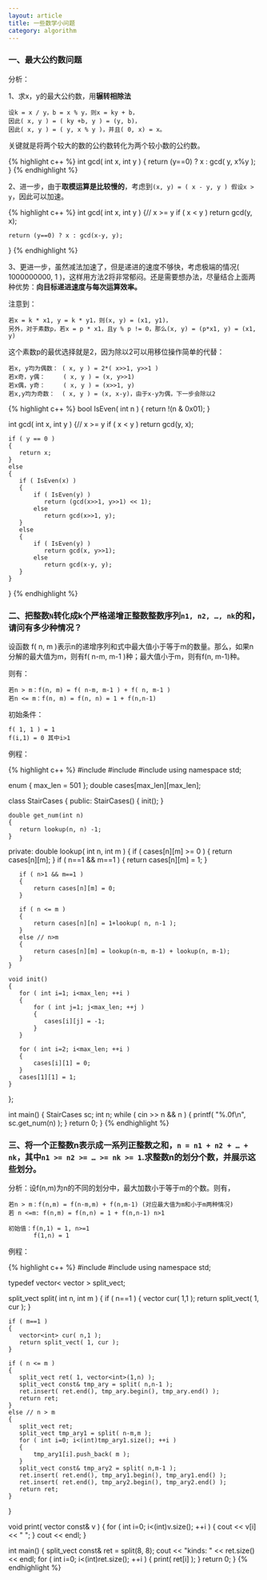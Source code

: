 ```yaml
---
layout: article
title: 一些数学小问题
category: algorithm
---
```


### 一、最大公约数问题

分析：

1、求x，y的最大公约数，用**辗转相除法**

~~~~
设k = x / y，b = x % y，则x = ky + b，
因此( x, y ) = ( ky +b, y ) = (y, b)，
因此( x, y ) = ( y, x % y )，并且( 0, x) = x。
~~~~

关键就是将两个较大的数的公约数转化为两个较小数的公约数。

{% highlight c++ %}
int gcd( int x, int y )
{
    return (y==0) ? x : gcd( y, x%y );
}
{% endhighlight %}

2、进一步，由于**取模运算是比较慢的**，考虑到`(x, y) = ( x - y, y ) 假设x > y`，因此可以加速。

{% highlight c++ %}
int gcd( int x, int y )
{// x >= y
    if ( x < y )
       return gcd(y, x);
 
    return (y==0) ? x : gcd(x-y, y);
}
{% endhighlight %}

3、更进一步，虽然减法加速了，但是递进的速度不够快，考虑极端的情况( 1000000000, 1 )，这样用方法2将非常郁闷。还是需要想办法，尽量结合上面两种优势：**向目标递进速度与每次运算效率。**

注意到：

~~~~
若x = k * x1, y = k * y1，则(x, y) = (x1, y1)，
另外，对于素数p，若x = p * x1，且y % p != 0，那么(x, y) = (p*x1, y) = (x1, y)
~~~~

这个素数p的最优选择就是2，因为除以2可以用移位操作简单的代替：

~~~~
若x, y均为偶数： ( x, y ) = 2*( x>>1, y>>1 )
若x奇，y偶：     ( x, y ) = (x, y>>1)
若x偶，y奇：     ( x, y ) = (x>>1, y)
若x,y均为奇数：  ( x, y ) = (x, x-y)，由于x-y为偶，下一步会除以2
~~~~

{% highlight c++ %}
bool IsEven( int n )
{
    return !(n & 0x01);
}
 
int gcd( int x, int y )
{// x >= y
    if ( x < y )
       return gcd(y, x);
 
    if ( y == 0 )
    {
       return x;
    }
    else
    {
       if ( IsEven(x) )
       {
           if ( IsEven(y) )
              return (gcd(x>>1, y>>1) << 1);
           else
              return gcd(x>>1, y);
       }
       else
       {
           if ( IsEven(y) )
              return gcd(x, y>>1);
           else
              return gcd(x-y, y);
       }
    }
}
{% endhighlight %}


### 二、把整数`N`转化成k个严格递增正整数整数序列`n1, n2, …, nk`的和，请问有多少种情况？
 
设函数 f( n, m )表示n的递增序列和式中最大值小于等于m的数量。那么，如果n分解的最大值为m，则有f( n-m, m-1 )种；最大值小于m，则有f(n, m-1)种。

则有：

~~~~
若n > m：f(n, m) = f( n-m, m-1 ) + f( n, m-1 )
若n <= m：f(n, m) = f(n, n) = 1 + f(n,n-1)
~~~~

初始条件：

~~~~
f( 1, 1 ) = 1
f(i,1) = 0 其中i>1
~~~~

例程：

{% highlight c++ %}
#include <iostream>
#include <cstdio>
#include <vector>
using namespace std;
 
enum { max_len = 501 };
double cases[max_len][max_len];
 
class StairCases
{
public:
    StairCases() { init(); }
 
    double get_num(int n)
    {
       return lookup(n, n) -1;
    }
 
private:
    double lookup( int n, int m )
    {
       if ( cases[n][m] >= 0 )
       {
           return cases[n][m];
       }
       if ( n==1 && m==1 )
       {
           return cases[n][m] = 1;
       }
 
       if ( n>1 && m==1 )
       {
           return cases[n][m] = 0;
       }
 
       if ( n <= m )
       {
           return cases[n][n] = 1+lookup( n, n-1 );
       }
       else // n>m
       {
           return cases[n][m] = lookup(n-m, m-1) + lookup(n, m-1);
       }
    }
 
    void init()
    {
       for ( int i=1; i<max_len; ++i )
       {
           for ( int j=1; j<max_len; ++j )
           {
              cases[i][j] = -1;
           }
       }
 
       for ( int i=2; i<max_len; ++i )
       {
           cases[i][1] = 0;
       }
       cases[1][1] = 1;
    }
};
 
int main()
{
    StairCases sc;
    int n;
    while ( cin >> n && n  )
    {
       printf( "%.0f\n", sc.get_num(n) );
    }
    return 0;
}
{% endhighlight %}


### 三、将一个正整数n表示成一系列正整数之和，`n = n1 + n2 + … + nk`，其中`n1 >= n2 >= … >= nk >= 1`.求整数n的划分个数，并展示这些划分。
 
分析：设f(n,m)为n的不同的划分中，最大加数小于等于m的个数。则有，

~~~~
若n > m：f(n,m) = f(n-m,m) + f(n,m-1) (对应最大值为m和小于m两种情况)
若 n <=m: f(n,m) = f(n,n) = 1 + f(n,n-1) n>1

初始值：f(n,1) = 1, n>=1
       f(1,n) = 1
~~~~


例程：

{% highlight c++ %}
#include <iostream>
#include <vector>
using namespace std;
 
typedef vector< vector<int> > split_vect;
 
split_vect split( int n, int m )
{
    if ( n==1 )
    {
       vector<int> cur( 1,1 );
       return split_vect( 1, cur );
    }
 
    if ( m==1 )
    {
       vector<int> cur( n,1 );
       return split_vect( 1, cur );
    }
 
    if ( n <= m )
    {
       split_vect ret( 1, vector<int>(1,n) );
       split_vect const& tmp_ary = split( n,n-1 );
       ret.insert( ret.end(), tmp_ary.begin(), tmp_ary.end() );
       return ret;
    }
    else // n > m
    {
       split_vect ret;
       split_vect tmp_ary1 = split( n-m,m );
       for ( int i=0; i<(int)tmp_ary1.size(); ++i )
       {
           tmp_ary1[i].push_back( m );
       }
       split_vect const& tmp_ary2 = split( n,m-1 );
       ret.insert( ret.end(), tmp_ary1.begin(), tmp_ary1.end() );
       ret.insert( ret.end(), tmp_ary2.begin(), tmp_ary2.end() );
       return ret;
    }
}
 
void print( vector<int> const& v )
{
    for ( int i=0; i<(int)v.size(); ++i )
    {
       cout << v[i] << " ";
    }
    cout << endl;
}
 
int main()
{
    split_vect const& ret = split(8, 8);
    cout << "kinds: " << ret.size() << endl;
    for ( int i=0; i<(int)ret.size(); ++i )
    {
       print( ret[i] );
    }
    return 0;
} 
{% endhighlight %}